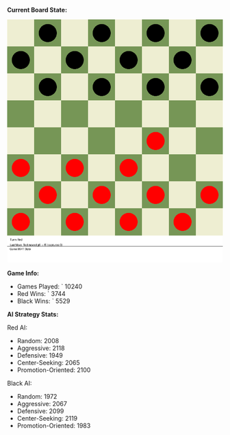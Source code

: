 
**Current Board State:**  
<!-- START_GIF -->
![Checkers Game](./checkers_game.gif)
<!-- END_GIF -->

**Game Info:**  
- Games Played: `<!-- GAMES_PLAYED --> 10240
- Red Wins: `<!-- RED_WINS --> 3744
- Black Wins: `<!-- BLACK_WINS --> 5529

<!-- AI_STATS -->
**AI Strategy Stats:**

Red AI:
- Random: 2008
- Aggressive: 2118
- Defensive: 1949
- Center-Seeking: 2065
- Promotion-Oriented: 2100

Black AI:
- Random: 1972
- Aggressive: 2067
- Defensive: 2099
- Center-Seeking: 2119
- Promotion-Oriented: 1983
